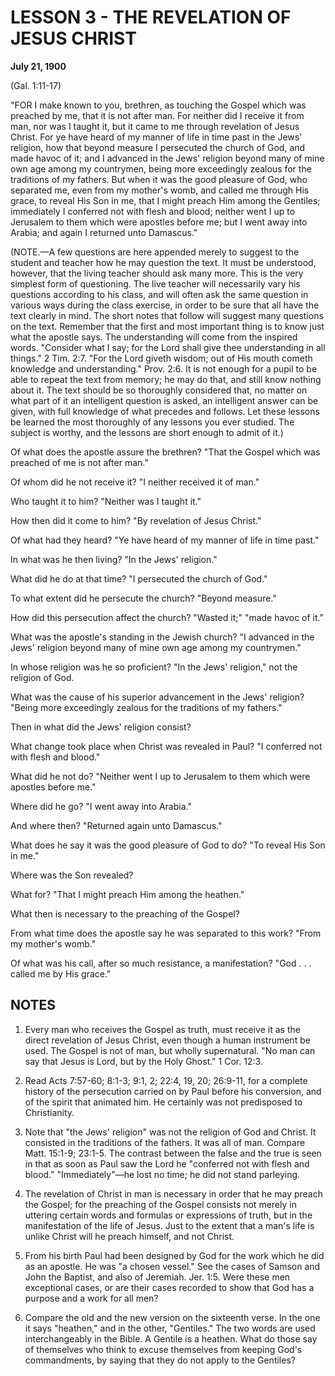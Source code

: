 # LESSON 3 - THE REVELATION OF JESUS CHRIST

**July 21, 1900**

(Gal. 1:11-17)

"FOR I make known to you, brethren, as touching the Gospel which was preached by me, that it is not after man. For neither did I receive it from man, nor was I taught it, but it came to me through revelation of Jesus Christ. For ye have heard of my manner of life in time past in the Jews' religion, how that beyond measure I persecuted the church of God, and made havoc of it; and I advanced in the Jews' religion beyond many of mine own age among my countrymen, being more exceedingly zealous for the traditions of my fathers. But when it was the good pleasure of God, who separated me, even from my mother's womb, and called me through His grace, to reveal His Son in me, that I might preach Him among the Gentiles; immediately I conferred not with flesh and blood; neither went I up to Jerusalem to them which were apostles before me; but I went away into Arabia; and again I returned unto Damascus."

(NOTE.—A few questions are here appended merely to suggest to the student and teacher how he may question the text. It must be understood, however, that the living teacher should ask many more. This is the very simplest form of questioning. The live teacher will necessarily vary his questions according to his class, and will often ask the same question in various ways during the class exercise, in order to be sure that all have the text clearly in mind. The short notes that follow will suggest many questions on the text. Remember that the first and most important thing is to know just what the apostle says. The understanding will come from the inspired words. "Consider what I say; for the Lord shall give thee understanding in all things." 2 Tim. 2:7. "For the Lord giveth wisdom; out of His mouth cometh knowledge and understanding." Prov. 2:6. It is not enough for a pupil to be able to repeat the text from memory; he may do that, and still know nothing about it. The text should be so thoroughly considered that, no matter on what part of it an intelligent question is asked, an intelligent answer can be given, with full knowledge of what precedes and follows. Let these lessons be learned the most thoroughly of any lessons you ever studied. The subject is worthy, and the lessons are short enough to admit of it.)

Of what does the apostle assure the brethren?
"That the Gospel which was preached of me is not after man."

Of whom did he not receive it?
"I neither received it of man."

Who taught it to him?
"Neither was I taught it."

How then did it come to him?
"By revelation of Jesus Christ."

Of what had they heard?
"Ye have heard of my manner of life in time past."

In what was he then living?
"In the Jews' religion."

What did he do at that time?
"I persecuted the church of God."

To what extent did he persecute the church?
"Beyond measure."

How did this persecution affect the church?
"Wasted it;" "made havoc of it."

What was the apostle's standing in the Jewish church?
"I advanced in the Jews' religion beyond many of mine own age among my countrymen."

In whose religion was he so proficient?
"In the Jews' religion," not the religion of God.

What was the cause of his superior advancement in the Jews' religion?
"Being more exceedingly zealous for the traditions of my fathers."

Then in what did the Jews' religion consist?

What change took place when Christ was revealed in Paul?
"I conferred not with flesh and blood."

What did he not do?
"Neither went I up to Jerusalem to them which were apostles before me."

Where did he go?
"I went away into Arabia."

And where then?
"Returned again unto Damascus."

What does he say it was the good pleasure of God to do?
"To reveal His Son in me."

Where was the Son revealed?

What for?
"That I might preach Him among the heathen."

What then is necessary to the preaching of the Gospel?

From what time does the apostle say he was separated to this work?
"From my mother's womb."

Of what was his call, after so much resistance, a manifestation?
"God . . . called me by His grace."

## NOTES

1. Every man who receives the Gospel as truth, must receive it as the direct revelation of Jesus Christ, even though a human instrument be used. The Gospel is not of man, but wholly supernatural. "No man can say that Jesus is Lord, but by the Holy Ghost." 1 Cor. 12:3.

2. Read Acts 7:57-60; 8:1-3; 9:1, 2; 22:4, 19, 20; 26:9-11, for a complete history of the persecution carried on by Paul before his conversion, and of the spirit that animated him. He certainly was not predisposed to Christianity.

3. Note that "the Jews' religion" was not the religion of God and Christ. It consisted in the traditions of the fathers. It was all of man. Compare Matt. 15:1-9; 23:1-5. The contrast between the false and the true is seen in that as soon as Paul saw the Lord he "conferred not with flesh and blood." "Immediately"—he lost no time; he did not stand parleying.

4. The revelation of Christ in man is necessary in order that he may preach the Gospel; for the preaching of the Gospel consists not merely in uttering certain words and formulas or expressions of truth, but in the manifestation of the life of Jesus. Just to the extent that a man's life is unlike Christ will he preach himself, and not Christ.

5. From his birth Paul had been designed by God for the work which he did as an apostle. He was "a chosen vessel." See the cases of Samson and John the Baptist, and also of Jeremiah. Jer. 1:5. Were these men exceptional cases, or are their cases recorded to show that God has a purpose and a work for all men?

6. Compare the old and the new version on the sixteenth verse. In the one it says "heathen," and in the other, "Gentiles." The two words are used interchangeably in the Bible. A Gentile is a heathen. What do those say of themselves who think to excuse themselves from keeping God's commandments, by saying that they do not apply to the Gentiles?